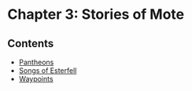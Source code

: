 # Chapter 3: Stories of Mote

## Contents

- [Pantheons](pantheons/)
- [Songs of Esterfell](songs-of-esterfell/)
- [Waypoints](waypoints.md)
